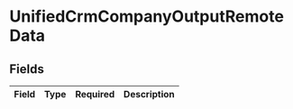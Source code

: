 # UnifiedCrmCompanyOutputRemoteData


## Fields

| Field       | Type        | Required    | Description |
| ----------- | ----------- | ----------- | ----------- |